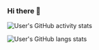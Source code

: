 ### Hi there 👋

<!--
**commonsourcecs/commonsourcecs** is a ✨ _special_ ✨ repository because its `README.md` (this file) appears on your GitHub profile.

Here are some ideas to get you started:

- 🔭 I’m currently working on ...
- 🌱 I’m currently learning ...
- 👯 I’m looking to collaborate on ...
- 🤔 I’m looking for help with ...
- 💬 Ask me about ...
- 📫 How to reach me: ...
- 😄 Pronouns: ...
- ⚡ Fun fact: ...
-->

![User's GitHub activity stats](https://github-readme-stats.vercel.app/api?username=commonsourcecs&show_icons=true&include_all_commits=true&theme=panda)

![User's GitHub langs stats](https://github-readme-stats.vercel.app/api/top-langs/?username=commonsourcecs&theme=panda)

